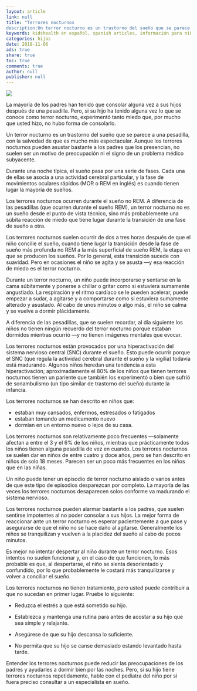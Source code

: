 ```yaml
---
layout: article
link: null
title: "Terrores nocturnos
description:Un terror nocturno es un trastorno del sueño que se parece a una pesadilla, con la salvedad de que es mucho más espectacular. Aunque los terrores nocturnos pueden asustar bastante a los padres que los presencian, no suelen ser un motivo de preocupación ni el signo de un problema médico subyacente."
keywords: kidshealth en español, spanish articles, información para niños, información de la salud, información médica, madres, información para padres, bebés, vacunación, las enfermadades, mamás, familia, pediatra, salud, alimentación, información para adolescentes, los niños, su hijo, su hija, la atención médica, el hospital, su familia, los procedimientos médicos, los miembros de sus familias, pre-adolescentes, el doctor, la doctora, medicina, habla español, el paciente, la ayuda, enfermos, joven, pediatra, preguntas, preguntas para el doctor, para el médico, respuestas, respuestas de la salud, sano, enfermedad, cómo puedo siéntase mejor, cómo puedo conseguir mejor, educación, cuerpo, pregunte, enfermera, consejo, salud de los niños, adolescentes, cabrito, enfermo, mi niño es enfermo, mi bebé es enfermo
categories: hijos
date: 2018-11-06
ads: true
share: true
toc: true
comments: true
author: null
publisher: null
---
```

![](http://familiasana.info/images/hijos/P-terrNocturnos-esHD-AR1.jpg)

La mayoría de los padres han tenido que consolar alguna vez a sus hijos después de una pesadilla. Pero, si su hijo ha tenido alguna vez lo que se conoce como terror nocturno, experimentó tanto miedo que, por mucho que usted hizo, no hubo forma de consolarlo.

Un terror nocturno es un trastorno del sueño que se parece a una pesadilla, con la salvedad de que es mucho más espectacular. Aunque los terrores nocturnos pueden asustar bastante a los padres que los presencian, no suelen ser un motivo de preocupación ni el signo de un problema médico subyacente.

Durante una noche típica, el sueño pasa por una serie de fases. Cada una de ellas se asocia a una actividad cerebral particular, y la fase de movimientos oculares rápidos (MOR o REM en inglés) es cuando tienen lugar la mayoría de sueños.

Los terrores nocturnos ocurren durante el sueño no REM. A diferencia de las pesadillas (que ocurren durante el sueño REM), un terror nocturno no es un sueño desde el punto de vista técnico, sino más probablemente una súbita reacción de miedo que tiene lugar durante la transición de una fase de sueño a otra.

Los terrores nocturnos suelen ocurrir de dos a tres horas después de que el niño concilie el sueño, cuando tiene lugar la transición desde la fase de sueño más profunda no REM a la más superficial de sueño REM, la etapa en que se producen los sueños. Por lo general, esta transición sucede con suavidad. Pero en ocasiones el niño se agita y se asusta —y esa reacción de miedo es el terror nocturno.

Durante un terror nocturno, un niño puede incorporarse y sentarse en la cama súbitamente y ponerse a chillar o gritar como si estuviera sumamente angustiado. La respiración y el ritmo cardíaco se le pueden acelerar, puede empezar a sudar, a agitarse y a comportarse como si estuviera sumamente alterado y asustado. Al cabo de unos minutos o algo más, el niño se calma y se vuelve a dormir plácidamente.

A diferencia de las pesadillas, que se suelen recordar, al día siguiente los niños no tienen ningún recuerdo del terror nocturno porque estaban dormidos mientras ocurrió —y no tienen imágenes mentales que evocar.

Los terrores nocturnos están provocados por una hiperactivación del sistema nervioso central (SNC) durante el sueño. Esto puede ocurrir porque el SNC (que regula la actividad cerebral durante el sueño y la vigilia) todavía está madurando. Algunos niños heredan una tendencia a esta hiperactivación; aproximadamente el 80% de los niños que tienen terrores nocturnos tienen un pariente que también los experimentó o bien que sufrió de sonambulismo (un tipo similar de trastorno del sueño) durante la infancia.

Los terrores nocturnos se han descrito en niños que:

* estaban muy cansados, enfermos, estresados o fatigados
* estaban tomando un medicamento nuevo
* dormían en un entorno nuevo o lejos de su casa.

Los terrores nocturnos son relativamente poco frecuentes —solamente afectan a entre el 3 y el 6% de los niños, mientras que prácticamente todos los niños tienen alguna pesadilla de vez en cuando. Los terrores nocturnos se suelen dar en niños de entre cuatro y doce años, pero se han descrito en niños de solo 18 meses. Parecen ser un poco más frecuentes en los niños que en las niñas.

Un niño puede tener un episodio de terror nocturno aislado o varios antes de que este tipo de episodios desparezcan por completo. La mayoría de las veces los terrores nocturnos desaparecen solos conforme va madurando el sistema nervioso.

Los terrores nocturnos pueden alarmar bastante a los padres, que suelen sentirse impotentes al no poder consolar a sus hijos. La mejor forma de reaccionar ante un terror nocturno es esperar pacientemente a que pase y asegurarse de que el niño no se hace daño al agitarse. Generalmente los niños se tranquilizan y vuelven a la placidez del sueño al cabo de pocos minutos.

Es mejor no intentar despertar al niño durante un terror nocturno. Esos intentos no suelen funcionar y, en el caso de que funcionen, lo más probable es que, al despertarse, el niño se sienta desorientado y confundido, por lo que probablemente le costará más tranquilizarse y volver a conciliar el sueño.

Los terrores nocturnos no tienen tratamiento, pero usted puede contribuir a que no sucedan en primer lugar. Pruebe lo siguiente:

* Reduzca el estrés a que está sometido su hijo.

* Establezca y mantenga una rutina para antes de acostar a su hijo que sea simple y relajante.

* Asegúrese de que su hijo descansa lo suficiente.

* No permita que su hijo se canse demasiado estando levantado hasta tarde.

Entender los terrores nocturnos puede reducir las preocupaciones de los padres y ayudarles a dormir bien por las noches. Pero, si su hijo tiene terrores nocturnos repetidamente, hable con el pediatra del niño por si fuera preciso consultar a un especialista en sueño.
